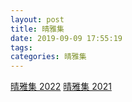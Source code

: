 ```yaml
---
layout: post
title: 晴雅集
date: 2019-09-09 17:55:19
tags:
categories: 晴雅集
---
```


[晴雅集 2022](/2022/05/29/%E6%99%B4%E9%9B%85%E9%9B%86-2022/)
[晴雅集 2021](/2021/06/20/%E6%99%B4%E9%9B%85%E9%9B%86/)